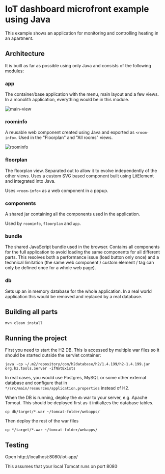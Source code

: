 # IoT dashboard microfront example using Java

This example shows an application for monitoring and controlling heating in an apartment.

## Architecture
It is built as far as possible using only Java and consists of the following modules:

### app
The container/base application with the menu, main layout and a few views. In a monolith application, everything would be in this module.

![main-view](https://user-images.githubusercontent.com/260340/66188476-fcf2e780-e68f-11e9-9be0-964675089fd3.png)

### roominfo
A reusable web component created using Java and exported as `<room-info>`. Used in the "Floorplan" and "All rooms" views.

![roominfo](https://user-images.githubusercontent.com/260340/66188456-f5334300-e68f-11e9-83d1-638213775f86.png)

### floorplan
The floorplan view. Separated out to allow it to evolve independently of the other views. Uses a custom SVG based component built using LitElement and integrated into Java.

Uses `<room-info>` as a web component in a popup.

### components
A shared jar containing all the components used in the application.

Used by `roominfo`, `floorplan` and `app`.

### bundle
The shared JavaScript bundle used in the browser. Contains all components for the full application to avoid loading the same components for all different parts. This resolves both a performance issue (load button only once) and a technical limitation (the same web component / custom element / tag can only be defined once for a whole web page).

### db
Sets up an in memory database for the whole application. In a real world application this would be removed and replaced by a real database.


## Building all parts

```
mvn clean install
```

## Running the project

First you need to start the H2 DB. This is accessed by multiple war files so
it should be started outside the servlet container:
```
java -cp ~/.m2/repository/com/h2database/h2/1.4.199/h2-1.4.199.jar org.h2.tools.Server -ifNotExists
```

In real cases, you would use Postgres, MySQL or some other external database and configure that in `*/src/main/resources/application.properties` instead of H2.

When the DB is running, deploy the `db` war to your server, e.g. Apache Tomcat. This should be deployed first as it initializes the database tables.
```
cp db/target/*.war ~/tomcat-folder/webapps/
```

Then deploy the rest of the war files
```
cp */target/*.war ~/tomcat-folder/webapps/
```

## Testing
Open http://localhost:8080/iot-app/

This assumes that your local Tomcat runs on port 8080


